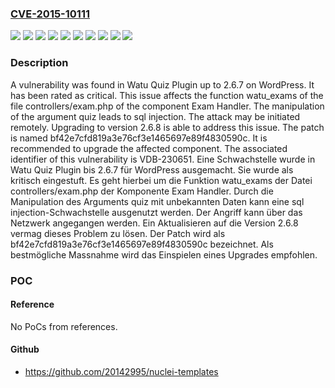 ### [CVE-2015-10111](https://cve.mitre.org/cgi-bin/cvename.cgi?name=CVE-2015-10111)
![](https://img.shields.io/static/v1?label=Product&message=Watu%20Quiz%20Plugin&color=blue)
![](https://img.shields.io/static/v1?label=Version&message=2.6.0%20&color=brightgreen)
![](https://img.shields.io/static/v1?label=Version&message=2.6.1%20&color=brightgreen)
![](https://img.shields.io/static/v1?label=Version&message=2.6.2%20&color=brightgreen)
![](https://img.shields.io/static/v1?label=Version&message=2.6.3%20&color=brightgreen)
![](https://img.shields.io/static/v1?label=Version&message=2.6.4%20&color=brightgreen)
![](https://img.shields.io/static/v1?label=Version&message=2.6.5%20&color=brightgreen)
![](https://img.shields.io/static/v1?label=Version&message=2.6.6%20&color=brightgreen)
![](https://img.shields.io/static/v1?label=Version&message=2.6.7%20&color=brightgreen)
![](https://img.shields.io/static/v1?label=Vulnerability&message=CWE-89%20SQL%20Injection&color=brightgreen)

### Description

A vulnerability was found in Watu Quiz Plugin up to 2.6.7 on WordPress. It has been rated as critical. This issue affects the function watu_exams of the file controllers/exam.php of the component Exam Handler. The manipulation of the argument quiz leads to sql injection. The attack may be initiated remotely. Upgrading to version 2.6.8 is able to address this issue. The patch is named bf42e7cfd819a3e76cf3e1465697e89f4830590c. It is recommended to upgrade the affected component. The associated identifier of this vulnerability is VDB-230651.
Eine Schwachstelle wurde in Watu Quiz Plugin bis 2.6.7 für WordPress ausgemacht. Sie wurde als kritisch eingestuft. Es geht hierbei um die Funktion watu_exams der Datei controllers/exam.php der Komponente Exam Handler. Durch die Manipulation des Arguments quiz mit unbekannten Daten kann eine sql injection-Schwachstelle ausgenutzt werden. Der Angriff kann über das Netzwerk angegangen werden. Ein Aktualisieren auf die Version 2.6.8 vermag dieses Problem zu lösen. Der Patch wird als bf42e7cfd819a3e76cf3e1465697e89f4830590c bezeichnet. Als bestmögliche Massnahme wird das Einspielen eines Upgrades empfohlen.

### POC

#### Reference
No PoCs from references.

#### Github
- https://github.com/20142995/nuclei-templates

